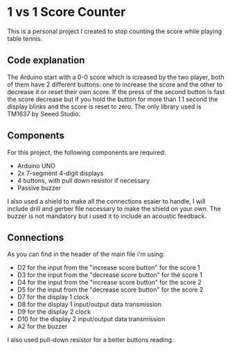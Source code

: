 # 1 vs 1 Score Counter

This is a personal project I created to stop counting the score while playing table tennis.

## Code explanation

The Arduino start with a 0-0 score which is icreased by the two player, both of them have 2 different buttons: one to increase the score and the other to decrease it or reset their own score. 
If the press of the second button is fast the score decrease but if you hold the button for more than 1.1 second the display blinks and the score is reset to zero.
The only library used is TM1637 by Seeed Studio.

## Components

For this project, the following components are required:
* Arduino UNO
* 2x 7-segment 4-digit displays
* 4 buttons, with pull down resistor if necessary
* Passive buzzer

I also used a shield to make all the connections esaier to handle, I will include drill and gerber file necessary to make the shield on your own. The buzzer is not mandatory but i used it to include an acoustic feedback.

## Connections

As you can find in the header of the main file i'm using:
* D2 for the input from the "increase score button" for the score 1
* D3 for the input from the "decrease score button" for the score 1
* D4 for the input from the "increase score button" for the score 2
* D5 for the input from the "decrease score button" for the score 2
* D7 for the display 1 clock
* D8 for the display 1 input/output data transmission
* D9 for the display 2 clock
* D10 for the display 2 input/output data transmission
* A2 for the buzzer

I also used pull-down resistor for a better buttons reading.
